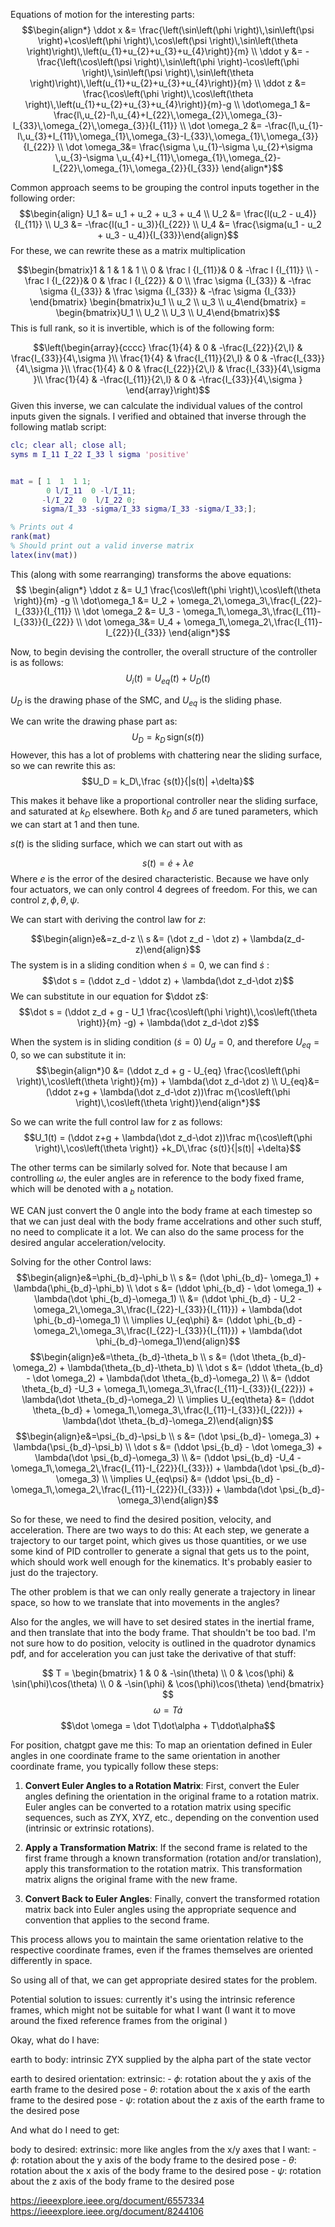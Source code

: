 

Equations of motion for the interesting parts:
$$\begin{align*}
\ddot x &= \frac{\left(\sin\left(\phi \right)\,\sin\left(\psi \right)+\cos\left(\phi \right)\,\cos\left(\psi \right)\,\sin\left(\theta \right)\right)\,\left(u_{1}+u_{2}+u_{3}+u_{4}\right)}{m}
\\ 
\ddot y &= -\frac{\left(\cos\left(\psi \right)\,\sin\left(\phi \right)-\cos\left(\phi \right)\,\sin\left(\psi \right)\,\sin\left(\theta \right)\right)\,\left(u_{1}+u_{2}+u_{3}+u_{4}\right)}{m} 
\\ 
\ddot z &= \frac{\cos\left(\phi \right)\,\cos\left(\theta \right)\,\left(u_{1}+u_{2}+u_{3}+u_{4}\right)}{m}-g 
\\ 
\dot\omega_1 &= \frac{l\,u_{2}-l\,u_{4}+I_{22}\,\omega_{2}\,\omega_{3}-I_{33}\,\omega_{2}\,\omega_{3}}{I_{11}} 
\\ 
\dot \omega_2 &= -\frac{l\,u_{1}-l\,u_{3}+I_{11}\,\omega_{1}\,\omega_{3}-I_{33}\,\omega_{1}\,\omega_{3}}{I_{22}} 
\\ 
\dot \omega_3&= \frac{\sigma \,u_{1}-\sigma \,u_{2}+\sigma \,u_{3}-\sigma \,u_{4}+I_{11}\,\omega_{1}\,\omega_{2}-I_{22}\,\omega_{1}\,\omega_{2}}{I_{33}}
\end{align*}$$

Common approach seems to be grouping the control inputs together in the following order:
$$\begin{align}
U_1 &= u_1 + u_2 + u_3 + u_4 
\\ 
U_2 &= \frac{l(u_2 - u_4)}{I_{11}} 
\\
U_3 &= -\frac{l(u_1 - u_3)}{I_{22}} 
\\
U_4 &= \frac{\sigma(u_1 - u_2 + u_3 - u_4)}{I_{33}}\end{align}$$
For these, we can rewrite these as a matrix multiplication

$$\begin{bmatrix}1  & 1 & 1 & 1 
\\
0 & \frac l {I_{11}}& 0 & -\frac l {I_{11}} 
\\
-\frac l {I_{22}}& 0 & \frac l {I_{22}} & 0 
\\
\frac \sigma {I_{33}} & -\frac \sigma {I_{33}} & \frac \sigma {I_{33}} & -\frac \sigma {I_{33}} 
\end{bmatrix} \begin{bmatrix}u_1 \\ u_2 \\ u_3 \\ u_4\end{bmatrix} = \begin{bmatrix}U_1 \\ U_2 \\ U_3 \\ U_4\end{bmatrix}$$
This is full rank, so it is invertible, which is of the following form:

$$\left(\begin{array}{cccc} \frac{1}{4} & 0 & -\frac{I_{22}}{2\,l} & \frac{I_{33}}{4\,\sigma }\\ \frac{1}{4} & \frac{I_{11}}{2\,l} & 0 & -\frac{I_{33}}{4\,\sigma }\\ \frac{1}{4} & 0 & \frac{I_{22}}{2\,l} & \frac{I_{33}}{4\,\sigma }\\ \frac{1}{4} & -\frac{I_{11}}{2\,l} & 0 & -\frac{I_{33}}{4\,\sigma } \end{array}\right)$$
Given this inverse, we can calculate the individual values of the control inputs given the signals. I verified and obtained that inverse through the following matlab script:
```MATLAB
clc; clear all; close all;
syms m I_11 I_22 I_33 l sigma 'positive'


mat = [ 1  1  1 1;
        0 l/I_11  0 -l/I_11;
       -l/I_22  0  l/I_22 0;
       sigma/I_33 -sigma/I_33 sigma/I_33 -sigma/I_33;];

% Prints out 4
rank(mat)
% Should print out a valid inverse matrix 
latex(inv(mat))
```
This (along with some rearranging) transforms the above equations:
$$ \begin{align*}
\ddot z &= U_1 \frac{\cos\left(\phi \right)\,\cos\left(\theta \right)}{m} -g 
\\ 
\dot\omega_1 &= U_2 + \omega_2\,\omega_3\,\frac{I_{22}-I_{33}}{I_{11}} 
\\ 
\dot \omega_2 &= U_3 - \omega_1\,\omega_3\,\frac{I_{11}-I_{33}}{I_{22}}  
\\ 
\dot \omega_3&= U_4 + \omega_1\,\omega_2\,\frac{I_{11}-I_{22}}{I_{33}} 
\end{align*}$$



Now, to begin devising the controller, the overall structure of the controller is as follows:
$$U_i(t) = U_{eq}(t)+U_D(t)$$

$U_D$ is the drawing phase of the SMC, and $U_{eq}$ is the sliding phase.

We can write the drawing phase part as:
$$U_D = k_D\,\text{sign}(s(t))$$
However, this has a lot of problems with chattering near the sliding surface, so we can rewrite this as:
$$U_D = k_D\,\frac {s(t)}{|s(t)| +\delta}$$

This makes it behave like a proportional controller near the sliding surface, and saturated at $k_D$ elsewhere. Both $k_D$ and $\delta$ are tuned parameters, which we can start at 1 and then tune. 

$s(t)$ is the sliding surface, which we can start out with as 

$$s (t) = \dot e + \lambda e$$
Where $e$ is the error  of the desired characteristic. Because we have only four actuators, we can only control 4 degrees of freedom. For this, we can control $z,\, \phi, \,\theta,\,\psi$. 

We can start with deriving the control law for $z$:

$$\begin{align}e&=z_d-z \\ s &= (\dot z_d - \dot z) + \lambda(z_d-z)\end{align}$$
The system is in a sliding condition when $\dot s = 0$, we can find $\dot s$ :
$$\dot s = (\ddot z_d - \ddot z) + \lambda(\dot z_d-\dot z)$$
We can substitute in our equation for $\ddot z$:
$$\dot s = (\ddot z_d + g - U_1 \frac{\cos\left(\phi \right)\,\cos\left(\theta \right)}{m} -g) + \lambda(\dot z_d-\dot z)$$

When the system is in sliding condition ($\dot s = 0$) $U_d = 0$, and therefore $U_{eq} = 0$, so we can substitute it in:
$$\begin{align*}0 &= (\ddot z_d + g - U_{eq} \frac{\cos\left(\phi \right)\,\cos\left(\theta \right)}{m}) + \lambda(\dot z_d-\dot z) \\ U_{eq}&=(\ddot z+g + \lambda(\dot z_d-\dot z))\frac m{\cos\left(\phi \right)\,\cos\left(\theta \right)}\end{align*}$$

So we can write the full control law for z as follows:
$$U_1(t) = (\ddot z+g + \lambda(\dot z_d-\dot z))\frac m{\cos\left(\phi \right)\,\cos\left(\theta \right)}  +k_D\,\frac {s(t)}{|s(t)| +\delta}$$

The other terms can be similarly solved for. Note that because I am controlling $\omega$, the euler angles are in reference to the body fixed frame, which will be denoted with a $_b$ notation. 

WE CAN just convert the 0 angle into the body frame at each timestep so that we can just deal with the body frame accelrations and other such stuff, no need to complicate it a lot. 
We can also do the same process for the desired angular acceleration/velocity.

Solving for the other Control laws:
$$\begin{align}e&=\phi_{b_d}-\phi_b \\ s &= (\dot \phi_{b_d}- \omega_1) + \lambda(\phi_{b_d}-\phi_b)
\\ 
\dot s &= (\ddot \phi_{b_d} - \dot \omega_1) + \lambda(\dot \phi_{b_d}-\omega_1)
\\
&= (\ddot \phi_{b_d} - U_2 - \omega_2\,\omega_3\,\frac{I_{22}-I_{33}}{I_{11}}) + \lambda(\dot \phi_{b_d}-\omega_1)
\\
\implies U_{eq\phi} &= (\ddot \phi_{b_d} - \omega_2\,\omega_3\,\frac{I_{22}-I_{33}}{I_{11}}) + \lambda(\dot \phi_{b_d}-\omega_1)\end{align}$$
$$\begin{align}e&=\theta_{b_d}-\theta_b \\ s &= (\dot \theta_{b_d}- \omega_2) + \lambda(\theta_{b_d}-\theta_b)
\\ 
\dot s &= (\ddot \theta_{b_d} - \dot \omega_2) + \lambda(\dot \theta_{b_d}-\omega_2)
\\
&= (\ddot \theta_{b_d} -U_3 + \omega_1\,\omega_3\,\frac{I_{11}-I_{33}}{I_{22}}) + \lambda(\dot \theta_{b_d}-\omega_2)
\\
\implies U_{eq\theta} &= (\ddot \theta_{b_d} + \omega_1\,\omega_3\,\frac{I_{11}-I_{33}}{I_{22}}) + \lambda(\dot \theta_{b_d}-\omega_2)\end{align}$$
$$\begin{align}e&=\psi_{b_d}-\psi_b \\ s &= (\dot \psi_{b_d}- \omega_3) + \lambda(\psi_{b_d}-\psi_b)
\\ 
\dot s &= (\ddot \psi_{b_d} - \dot \omega_3) + \lambda(\dot \psi_{b_d}-\omega_3)
\\
&= (\ddot \psi_{b_d} -U_4 - \omega_1\,\omega_2\,\frac{I_{11}-I_{22}}{I_{33}}) + \lambda(\dot \psi_{b_d}-\omega_3)
\\
\implies U_{eq\psi} &= (\ddot \psi_{b_d} - \omega_1\,\omega_2\,\frac{I_{11}-I_{22}}{I_{33}}) + \lambda(\dot \psi_{b_d}-\omega_3)\end{align}$$

So for these, we need to find the desired position, velocity, and acceleration. There are two ways to do this: At each step, we generate a trajectory to our target point, which gives us those quantities, or we use some kind of PID controller to generate a signal that gets us to the point, which should work well enough for the kinematics. It's probably easier to just do the trajectory. 

The other problem is that we can only really generate a trajectory in linear space, so how to we translate that into movements in the angles? 

Also for the angles, we will have to set desired states in the inertial frame, and then translate that into the body frame. That shouldn't be too bad. I'm not sure how to do position, velocity is outlined in the quadrotor dynamics pdf, and for acceleration you can just take the derivative of that stuff:

$$
T = \begin{bmatrix}
    1 & 0 & -\sin(\theta) \\
    0 & \cos(\phi) & \sin(\phi)\cos(\theta) \\
    0 & -\sin(\phi) & \cos(\phi)\cos(\theta)
\end{bmatrix}
$$
$$\omega = T\dot a $$
$$\dot \omega = \dot T\dot\alpha + T\ddot\alpha$$


For position, chatgpt gave me this:
To map an orientation defined in Euler angles in one coordinate frame to the same orientation in another coordinate frame, you typically follow these steps:

1. **Convert Euler Angles to a Rotation Matrix**: First, convert the Euler angles defining the orientation in the original frame to a rotation matrix. Euler angles can be converted to a rotation matrix using specific sequences, such as ZYX, XYZ, etc., depending on the convention used (intrinsic or extrinsic rotations).
    
2. **Apply a Transformation Matrix**: If the second frame is related to the first frame through a known transformation (rotation and/or translation), apply this transformation to the rotation matrix. This transformation matrix aligns the original frame with the new frame.
    
3. **Convert Back to Euler Angles**: Finally, convert the transformed rotation matrix back into Euler angles using the appropriate sequence and convention that applies to the second frame.
    

This process allows you to maintain the same orientation relative to the respective coordinate frames, even if the frames themselves are oriented differently in space.

So using all of that, we can get appropriate desired states for the problem. 

Potential solution to issues: currently it's using the intrinsic reference frames, which might not be suitable for what I want (I want it to move around the fixed reference frames from the original )

Okay, what do I have:

earth to body: intrinsic ZYX 
supplied by the alpha part of the state vector

earth to desired orientation: extrinsic:
	- $\phi$: rotation about the y axis of the earth frame to the desired pose
	- $\theta$: rotation about the x axis of the earth frame to the desired pose
	- $\psi$: rotation about the z axis of the earth frame to the desired pose


And what do I need to get:

body to desired: extrinsic: more like angles from the x/y axes that I want:
	- $\phi$: rotation about the y axis of the body frame to the desired pose
	- $\theta$: rotation about the x axis of the body frame to the desired pose
	- $\psi$: rotation about the z axis of the body frame to the desired pose



https://ieeexplore.ieee.org/document/6557334
https://ieeexplore.ieee.org/document/8244106







